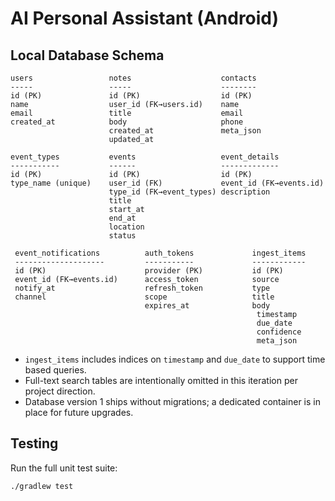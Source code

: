 # AI Personal Assistant (Android)

## Local Database Schema

```
users                 notes                    contacts
-----                 -----                    --------
id (PK)               id (PK)                  id (PK)
name                  user_id (FK→users.id)    name
email                 title                    email
created_at            body                     phone
                      created_at               meta_json
                      updated_at

event_types           events                   event_details
-----------           ------                   -------------
id (PK)               id (PK)                  id (PK)
type_name (unique)    user_id (FK)             event_id (FK→events.id)
                      type_id (FK→event_types) description
                      title
                      start_at
                      end_at
                      location
                      status

 event_notifications          auth_tokens             ingest_items
 --------------------         -----------             ------------
 id (PK)                      provider (PK)           id (PK)
 event_id (FK→events.id)      access_token            source
 notify_at                    refresh_token           type
 channel                      scope                   title
                              expires_at              body
                                                       timestamp
                                                       due_date
                                                       confidence
                                                       meta_json
```

- `ingest_items` includes indices on `timestamp` and `due_date` to support time based queries.
- Full-text search tables are intentionally omitted in this iteration per project direction.
- Database version 1 ships without migrations; a dedicated container is in place for future upgrades.

## Testing

Run the full unit test suite:

```bash
./gradlew test
```
